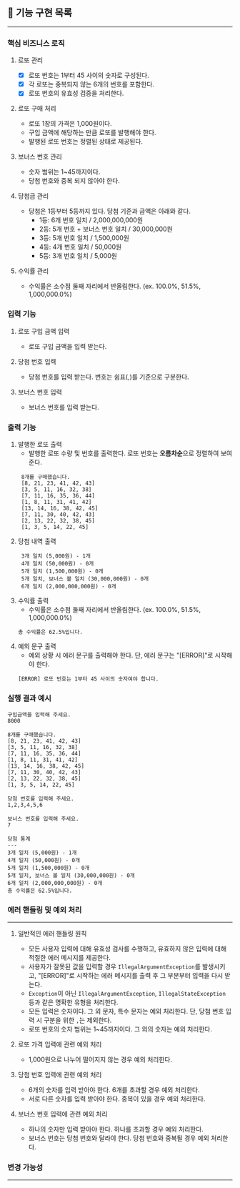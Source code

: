 ## 📝 기능 구현 목록

---

### 핵심 비즈니스 로직
1. 로또 관리
   - [x] 로또 번호는 1부터 45 사이의 숫자로 구성된다.
   - [x] 각 로또는 중복되지 않는 6개의 번호를 포함한다.
   - [x] 로또 번호의 유효성 검증을 처리한다.

2. 로또 구매 처리
   - 로또 1장의 가격은 1,000원이다.
   - 구입 금액에 해당하는 만큼 로또를 발행해야 한다.
   - 발행된 로또 번호는 정렬된 상태로 제공된다.

3. 보너스 번호 관리
   - 숫자 범위는 1~45까지이다.
   - 당첨 번호와 중복 되지 않아야 한다.

4. 당첨금 관리
   - 당첨은 1등부터 5등까지 있다. 당첨 기준과 금액은 아래와 같다.
     - 1등: 6개 번호 일치 / 2,000,000,000원
     - 2등: 5개 번호 + 보너스 번호 일치 / 30,000,000원
     - 3등: 5개 번호 일치 / 1,500,000원
     - 4등: 4개 번호 일치 / 50,000원
     - 5등: 3개 번호 일치 / 5,000원

5. 수익률 관리 
   - 수익률은 소수점 둘째 자리에서 반올림한다. (ex. 100.0%, 51.5%, 1,000,000.0%)

### 입력 기능
1. 로또 구입 금액 입력
   - 로또 구입 금액을 입력 받는다.
   
2. 당첨 번호 입력
   - 당첨 번호를 입력 받는다. 번호는 쉼표(,)를 기준으로 구분한다.
   
3. 보너스 번호 입력
   - 보너스 번호를 입력 받는다.

### 출력 기능

1. 발행한 로또 출력
   - 발행한 로또 수량 및 번호를 출력한다. 로또 번호는 **오름차순**으로 정렬하여 보여준다.
   ```
    8개를 구매했습니다.
    [8, 21, 23, 41, 42, 43]
    [3, 5, 11, 16, 32, 38]
    [7, 11, 16, 35, 36, 44]
    [1, 8, 11, 31, 41, 42]
    [13, 14, 16, 38, 42, 45]
    [7, 11, 30, 40, 42, 43]
    [2, 13, 22, 32, 38, 45]
    [1, 3, 5, 14, 22, 45]
   ```
2. 당첨 내역 출력
   ```
    3개 일치 (5,000원) - 1개
    4개 일치 (50,000원) - 0개
    5개 일치 (1,500,000원) - 0개
    5개 일치, 보너스 볼 일치 (30,000,000원) - 0개
    6개 일치 (2,000,000,000원) - 0개
   ```
3. 수익률 출력
   - 수익률은 소수점 둘째 자리에서 반올림한다. (ex. 100.0%, 51.5%, 1,000,000.0%)
   ```
   총 수익률은 62.5%입니다.
   ```
4. 예외 문구 출력
   - 예외 상황 시 에러 문구를 출력해야 한다. 단, 에러 문구는 "[ERROR]"로 시작해야 한다.
   ```
   [ERROR] 로또 번호는 1부터 45 사이의 숫자여야 합니다.
   ```

### 실행 결과 예시
```
구입금액을 입력해 주세요.
8000

8개를 구매했습니다.
[8, 21, 23, 41, 42, 43] 
[3, 5, 11, 16, 32, 38] 
[7, 11, 16, 35, 36, 44] 
[1, 8, 11, 31, 41, 42] 
[13, 14, 16, 38, 42, 45] 
[7, 11, 30, 40, 42, 43] 
[2, 13, 22, 32, 38, 45] 
[1, 3, 5, 14, 22, 45]

당첨 번호를 입력해 주세요.
1,2,3,4,5,6

보너스 번호를 입력해 주세요.
7

당첨 통계
---
3개 일치 (5,000원) - 1개
4개 일치 (50,000원) - 0개
5개 일치 (1,500,000원) - 0개
5개 일치, 보너스 볼 일치 (30,000,000원) - 0개
6개 일치 (2,000,000,000원) - 0개
총 수익률은 62.5%입니다.
```

### 에러 핸들링 및 예외 처리

---

1. 일반적인 에러 핸들링 원칙
   - 모든 사용자 입력에 대해 유효성 검사를 수행하고, 유효하지 않은 입력에 대해 적절한 에러 메시지를 제공한다.
   - 사용자가 잘못된 값을 입력할 경우 `IllegalArgumentException`를 발생시키고, "[ERROR]"로 시작하는 에러 메시지를 출력 후 그 부분부터 입력을 다시 받는다.
   - `Exception`이 아닌 `IllegalArgumentException`, `IllegalStateException` 등과 같은 명확한 유형을 처리한다.
   - 모든 입력은 숫자이다. 그 외 문자, 특수 문자는 예외 처리한다. 단, 당첨 번호 입력 시 구분을 위한 `,`는 제외한다.
   - 로또 번호의 숫자 범위는 1~45까지이다. 그 외의 숫자는 예외 처리한다. 

2. 로또 가격 입력에 관련 예외 처리
   - 1,000원으로 나누어 떨어지지 않는 경우 예외 처리한다.

3. 당첨 번호 입력에 관련 예외 처리
   - 6개의 숫자를 입력 받아야 한다. 6개를 초과할 경우 예외 처리한다.
   - 서로 다른 숫자를 입력 받아야 한다. 중복이 있을 경우 예외 처리한다.

4. 보너스 번호 입력에 관련 예외 처리
   - 하나의 숫자만 입력 받아야 한다. 하나를 초과할 경우 예외 처리한다.
   - 보너스 번호는 당첨 번호와 달라야 한다. 당첨 번호와 중복될 경우 예외 처리한다.

### 변경 가능성

---

